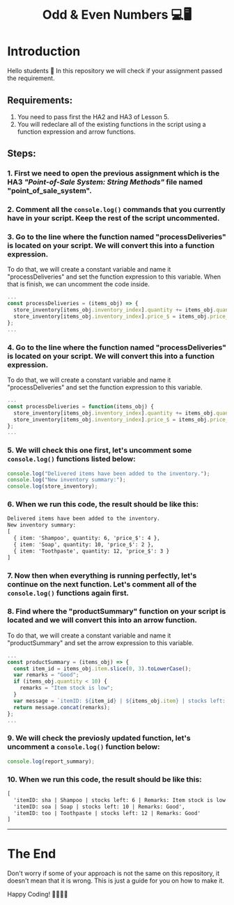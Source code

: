 <h1 style="text-align: center;">Odd & Even Numbers 💻🖥️</h1>

# Introduction

<p> Hello students 👋 In this repository we will check if your assignment passed the requirement. </p>

## Requirements:

1. You need to pass first the HA2 and HA3 of Lesson 5.
2. You will redeclare all of the existing functions in the script using a function expression and arrow functions.

## Steps:

### 1. First we need to open the previous assignment which is the HA3 <i>"Point-of-Sale System: String Methods"</i> file named "point_of_sale_system".

### 2. Comment all the `console.log()` commands that you currently have in your script. Keep the rest of the script uncommented.

### 3. Go to the line where the function named "processDeliveries" is located on your script. We will convert this into a function expression.

<p>To do that, we will create a constant variable and name it "processDeliveries" and set the function expression to this variable. When that is finish, we can uncomment the code inside.</p>

```javascript
...
const processDeliveries = (items_obj) => {
  store_inventory[items_obj.inventory_index].quantity += items_obj.quantity;
  store_inventory[items_obj.inventory_index].price_$ = items_obj.price_$;
};
...
```

### 4. Go to the line where the function named "processDeliveries" is located on your script. We will convert this into a function expression.

<p>To do that, we will create a constant variable and name it "processDeliveries" and set the function expression to this variable.</p>

```javascript
...
const processDeliveries = function(items_obj) {
  store_inventory[items_obj.inventory_index].quantity += items_obj.quantity;
  store_inventory[items_obj.inventory_index].price_$ = items_obj.price_$;
};
...
```

### 5. We will check this one first, let's uncomment some `console.log()` functions listed below:

```javascript
console.log("Delivered items have been added to the inventory.");
console.log("New inventory summary:");
console.log(store_inventory);
```

### 6. When we run this code, the result should be like this:

```txt
Delivered items have been added to the inventory.
New inventory summary:
[
  { item: 'Shampoo', quantity: 6, 'price_$': 4 },
  { item: 'Soap', quantity: 10, 'price_$': 2 },
  { item: 'Toothpaste', quantity: 12, 'price_$': 3 }
]
```

### 7. Now then when everything is running perfectly, let's continue on the next function. Let's comment all of the `console.log()` functions again first.

### 8. Find where the "productSummary" function on your script is located and we will convert this into an arrow function.

<p>To do that, we will create a constant variable and name it "productSummary" and set the arrow expression to this variable.</p>

```javascript
...
const productSummary = (items_obj) => {
  const item_id = items_obj.item.slice(0, 3).toLowerCase();
  var remarks = "Good";
  if (items_obj.quantity < 10) {
    remarks = "Item stock is low";
  }
  var message = `itemID: ${item_id} | ${items_obj.item} | stocks left: ${items_obj.quantity} | Remarks: `;
  return message.concat(remarks);
};
...
```

### 9. We will check the previosly updated function, let's uncomment a `console.log()` function below:

```javascript
console.log(report_summary);
```

### 10. When we run this code, the result should be like this:

```txt
[
  'itemID: sha | Shampoo | stocks left: 6 | Remarks: Item stock is low',
  'itemID: soa | Soap | stocks left: 10 | Remarks: Good',
  'itemID: too | Toothpaste | stocks left: 12 | Remarks: Good'
]
```

---

# The End

<p> Don't worry if some of your approach is not the same on this repository, it doesn't mean that it is wrong. This is just a guide for you on how to make it. </p>
Happy Coding! 🧑‍💻👩‍💻

